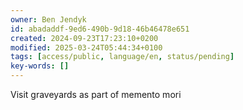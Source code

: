 ```yaml
---
owner: Ben Jendyk
id: abadaddf-9ed6-490b-9d18-46b46478e651
created: 2024-09-23T17:23:10+0200
modified: 2025-03-24T05:44:34+0100
tags: [access/public, language/en, status/pending]
key-words: []
---
```


Visit graveyards as part of memento mori